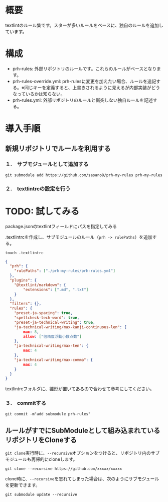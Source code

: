 # 概要
textlintのルール集です。スターが多いルールをベースに、独自のルールを追加しています。


# 構成
- prh-rules: 外部リポジトリのルールです。これらのルールがベースとなります。
- prh-rules-override.yml: prh-rulesに変更を加えたい場合、ルールを追記する。※同じキーを定義すると、上書きされるように見えるが内部実装がどうなっているかは知らない。
- prh-rules.yml: 外部リポジトリのルールと衝突しない独自ルールを記述する。

# 導入手順

## 新規リポジトリでルールを利用する

### １.　サブモジュールとして追加する

``` shell
git submodule add https://github.com/sasano8/prh-my-rules prh-my-rules
```

### ２.　textlintrcの設定を行う


# TODO: 試してみる
package.jsonのtextlintフィールドにパスを指定してみる



.textlintrcを作成し、サブモジュールのルール（`prh -> rulePaths`）を追加する。

```
touch .textlintrc
```

``` json
{
  "prh": {
    "rulePaths": ["./prh-my-rules/prh-rules.yml"]
  },
  "plugins": {
    "@textlint/markdown": {
        "extensions": [".md", ".txt"]
    }
  },
  "filters": {},
  "rules": {
    "preset-ja-spacing": true,
    "spellcheck-tech-word": true,
    "preset-ja-technical-writing": true,
    "ja-technical-writing/max-kanji-continuous-len": {
        max: 8,
        allow: ["倍精度浮動小数点数"]
    },
    "ja-technical-writing/max-ten": {
        max: 4
    },
    "ja-technical-writing/max-comma": {
        max: 4
    }
  }
}
```

textlintrcフォルダに、雛形が置いてあるので合わせて参考にしてください。

### ３.　commitする

```
git commit -m"add submodule prh-rules"
```

## ルールがすでにSubModuleとして組み込まれているリポジトリをCloneする
`git clone`実行時に、`--recursive`オプションをつけると、リポジトリ内のサブモジュールも再帰的にcloneします。

``` shell
git clone --recursive https://github.com/xxxxx/xxxxx
```

clone時に、`--recursive`を忘れてしまった場合は、次のようにサブモジュールを更新できます。

``` shell
git submodule update --recursive
```

